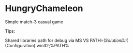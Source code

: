 HungryChameleon
===============

Simple match-3 casual game

Tips:

Shared libraries path for debug via MS VS
PATH=$(SolutionDir)$(Configuration).win32\;%PATH%